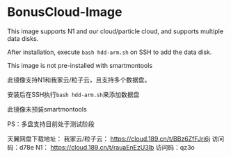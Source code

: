 # BonusCloud-Image

This image supports N1 and our cloud/particle cloud, and supports multiple data disks.

After installation, execute `bash hdd-arm.sh` on SSH to add the data disk.

This image is not pre-installed with smartmontools


此镜像支持N1和我家云/粒子云，且支持多个数据盘。

安装后在SSH执行`bash hdd-arm.sh`来添加数据盘

此镜像未预装smartmontools

PS：多盘支持目前处于测试阶段


天翼网盘下载地址：
我家云/粒子云： https://cloud.189.cn/t/BBz6ZfFJri6j  访问码：d78e
N1： https://cloud.189.cn/t/rauaEnEzU3Ib 访问码：qz3o
